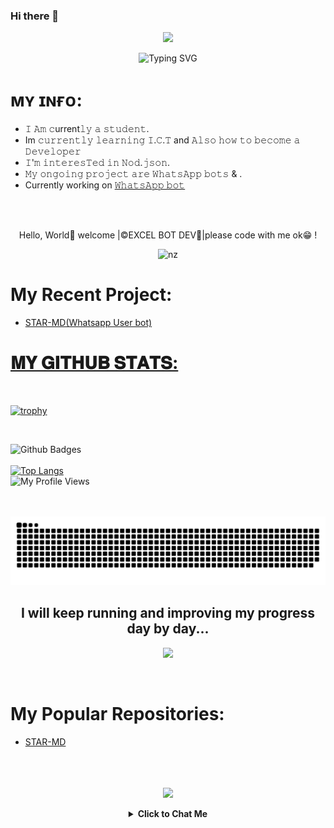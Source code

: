 ### Hi there 👋

<!--
**Xcelsama/Xcelsama** is a ✨ _special_ ✨ repository because its `README.md` (this file) appears on your GitHub profile.

Here are some ideas to get you started:

- 🔭 I’m currently working on ...
- 🌱 I’m currently learning ...
- 👯 I’m looking to collaborate on ...
- 🤔 I’m looking for help with ...
- 💬 Ask me about ...
- 📫 How to reach me: ...
- 😄 Pronouns: ...
- ⚡ Fun fact: ...
-->
<p align="center">
   <a href="https://github.com/Xcelsama">
    <img src="https://github.com/Xcelsama/https://i.ibb.co/k2b17yw/Excel-Amped-Logo.png" > </a>
    </p>


<div align="center">
    <img
        src="https://readme-typing-svg.herokuapp.com?font=GlossAndBloom&size=30&duration=4997&color=ff000&background=FF673200&center=true&vCenter=true&lines=Hey+I'm+Excel+Amadi+;Thanks+for+Visiting+;Follow+my+github"
            alt="Typing SVG"
        />
    </a>
</p>
</div>



# ᴍʏ ɪɴғᴏ:
- 𝙸 𝙰𝚖 𝚌urrent𝚕𝚢 𝚊 𝚜𝚝𝚞𝚍𝚎𝚗𝚝.
- Im 𝚌𝚞𝚛𝚛𝚎𝚗𝚝𝚕𝚢 𝚕𝚎𝚊𝚛𝚗𝚒𝚗𝚐 𝙸.𝙲.𝚃 and 𝙰𝚕𝚜𝚘 𝚑𝚘𝚠 𝚝𝚘 𝚋𝚎𝚌𝚘𝚖𝚎 𝚊 𝙳𝚎𝚟𝚎𝚕𝚘𝚙𝚎𝚛
- 𝙸'𝚖 𝚒𝚗𝚝𝚎𝚛𝚎𝚜𝚃𝚎𝚍 𝚒𝚗  𝙽𝚘𝚍.𝚓𝚜𝚘𝚗.
- 𝙼𝚢 𝚘𝚗𝚐𝚘𝚒𝚗𝚐 𝚙𝚛𝚘𝚓𝚎𝚌𝚝 𝚊𝚛𝚎 𝚆𝚑𝚊𝚝𝚜𝙰𝚙𝚙 𝚋𝚘𝚝𝚜 &  .
- Currently working on [𝚆𝚑𝚊𝚝𝚜𝙰𝚙𝚙 𝚋𝚘𝚝](https://github.com/Xcelsama/STAR-MD)

<br>
<br>
<p align="center">Hello, World🤞 welcome |©EXCEL BOT DEV🤖|please code with me ok😁 ! </p>

<p align="center">
<img src="https://user-images.githubusercontent.com/55116927/188319849-9d4fed2d-497e-4ce3-9f06-8d3843f05cb4.gif" alt="nz" width="200"/>
</p>

# My Recent Project:
- [STAR-MD(Whatsapp User bot)](https://github.com/Xcelsama/STAR-MD)
<p align="left">
   <a href="https://github.com/Xcelsama/STAR-MD>
    <img src="https://c.tenor.com/NJVFjOYEcsIAAAAC/miku-gotoubun.gif" width="300">  
</p>


# 𝐌𝐘 𝐆𝐈𝐓𝐇𝐔𝐁 𝐒𝐓𝐀𝐓𝐒:

<br>


[![trophy](https://github-profile-trophy.vercel.app/?username=mrjuice01)](https://github.com/Xcelsama)

<br>

![Github Badges](https://github-readme-stats.vercel.app/api?username=Xcelsama&show_icons=true&theme=vision-friendly-dark)
<br>
<br>
[![Top Langs](https://github-readme-stats.vercel.app/api/top-langs/?username=abrahamdw882&layout=compact)](https://github.com/Xcelsama/github-readme-stats)<br>
![My Profile Views](https://wa.me//233533763772whatsapp)
<br>
<br>
<br>

<p align="center">
<img src="https://github.com/Platane/snk/raw/output/github-contribution-grid-snake.svg" alt="nz" width="700"/>
</p>


<h2 align="center"> I will keep running and improving my progress day by day...
</h2>

<p align="center">
   <a href="https://github.com/Xcelsama">
    <img src="https://raw.githubusercontent.com/SP-XD/SP-XD/main/images/dino_rounded.gif" width="800"> </a>
    </p>
<br>

# My Popular Repositories:

-   [STAR-MD]( https://github.com/Xcelsama/ABBOTWEB.github.io/blob/main/Xcelsama)


<br>
<br>
<br>


<div align="center">
    <img
        src="https://readme-typing-svg.herokuapp.com?font=GlossAndBloom&size=30&duration=4997&color=993300&background=FF673200&center=true&vCenter=true&lines=Thanks+for+your+visit;+Chat+me+below👇;+Bye+Have+a+good+Day"

<!-- Contact EXCEL -->
<b><details><summary>Click to Chat Me</summary></b>

## ```Connect With Excel```

## Follow me on
<a href="https://wa.me//2347045035241?text=Het%20I%20Am%20From%20GitHub%20☺️">
    <img src="https://img.shields.io/badge/WhatsApp-25D366?style=for-the-badge&logo=whatsapp&logoColor=white" />
  </a>&nbsp;&nbsp;
[MY CHANNEL](https://whatsapp.com/channel/0029Va9wmuz8F2pGIURwmo0m) 
#### If you have any queries or suggestions then you can contact me i will be happy to respond. 
<br>
